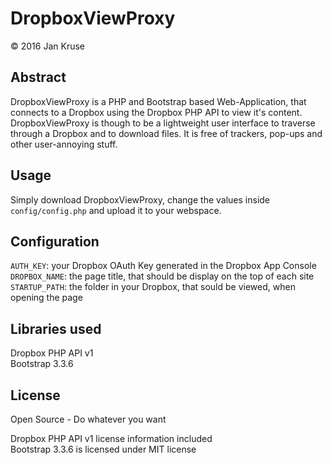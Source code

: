 # DropboxViewProxy
&copy; 2016 Jan Kruse

## Abstract
DropboxViewProxy is a PHP and Bootstrap based Web-Application, that connects to a Dropbox using the Dropbox PHP API to view it's content.
DropboxViewProxy is though to be a lightweight user interface to traverse through a Dropbox and to download files.
It is free of trackers, pop-ups and other user-annoying stuff.

## Usage
Simply download DropboxViewProxy, change the values inside `config/config.php` and upload it to your webspace.

## Configuration
`AUTH_KEY`: your Dropbox OAuth Key generated in the Dropbox App Console <br/>
`DROPBOX_NAME`: the page title, that should be display on the top of each site <br/>
`STARTUP_PATH`: the folder in your Dropbox, that sould be viewed, when opening the page <br/>

## Libraries used
Dropbox PHP API v1 <br/>
Bootstrap 3.3.6

## License
Open Source - Do whatever you want

Dropbox PHP API v1 license information included <br/>
Bootstrap 3.3.6 is licensed under MIT license